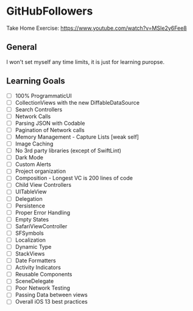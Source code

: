 # GitHubFollowers
Take Home Exercise: https://www.youtube.com/watch?v=MSIe2y6Fee8

## General
I won't set myself any time limits, it is just for learning puropse.

## Learning Goals

- [ ] 100% ProgrammaticUI
- [ ] CollectionViews with the new DiffableDataSource
- [ ] Search Controllers
- [ ] Network Calls
- [ ] Parsing JSON with Codable
- [ ] Pagination of Network calls
- [ ] Memory Management - Capture Lists [weak self]
- [ ] Image Caching
- [ ] No 3rd party libraries (except of SwiftLint)
- [ ] Dark Mode
- [ ] Custom Alerts
- [ ] Project organization
- [ ] Composition - Longest VC is 200 lines of code
- [ ] Child View Controllers
- [ ] UITableView
- [ ] Delegation
- [ ] Persistence
- [ ] Proper Error Handling
- [ ] Empty States
- [ ] SafariViewController
- [ ] SFSymbols
- [ ] Localization
- [ ] Dynamic Type
- [ ] StackViews
- [ ] Date Formatters
- [ ] Activity Indicators
- [ ] Reusable Components
- [ ] SceneDelegate
- [ ] Poor Network Testing
- [ ] Passing Data between views
- [ ] Overall iOS 13 best practices
